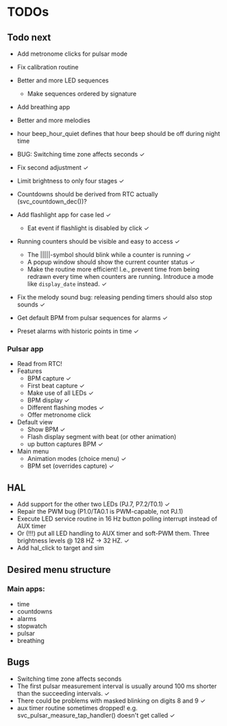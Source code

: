 # TODOs

## Todo next
- Add metronome clicks for pulsar mode
- Fix calibration routine
- Better and more LED sequences
    - Make sequences ordered by signature
- Add breathing app
- Better and more melodies
- hour beep_hour_quiet defines that hour beep should be off during night time


- BUG: Switching time zone affects seconds ✓
- Fix second adjustment ✓
- Limit brightness to only four stages ✓
- Countdowns should be derived from RTC actually (svc_countdown_dec())?
- Add flashlight app for case led ✓
    - Eat event if flashlight is disabled by click ✓
- Running counters should be visible and easy to access ✓
    - The |||||-symbol should blink while a counter is running ✓
    - A popup window should show the current counter status ✓
    - Make the routine more efficient! I.e., prevent time from being redrawn every time when counters are running. Introduce a mode like `display_date` instead. ✓

- Fix the melody sound bug: releasing pending timers should also stop sounds ✓
- Get default BPM from pulsar sequences for alarms ✓
- Preset alarms with historic points in time ✓


### Pulsar app
- Read from RTC!
- Features
    - BPM capture ✓
    - First beat capture ✓
    - Make use of all LEDs ✓
    - BPM display ✓
    - Different flashing modes ✓
    - Offer metronome click
- Default view
    - Show BPM ✓
    - Flash display segment with beat (or other animation)
    - up button captures BPM ✓
- Main menu
    - Animation modes (choice menu) ✓
    - BPM set (overrides capture) ✓

## HAL
- Add support for the other two LEDs (PJ.7, P7.2/T0.1) ✓
- Repair the PWM bug (P1.0/TA0.1 is PWM-capable, not PJ.1)
- Execute LED service routine in 16 Hz button polling interrupt instead of AUX timer
- Or (!!!) put all LED handling to AUX timer and soft-PWM them. Three brightness levels @ 128 HZ -> 32 HZ. ✓
- Add hal_click to target and sim

## Desired menu structure

### Main apps:
- time
- countdowns
- alarms
- stopwatch
- pulsar
- breathing

## Bugs
- Switching time zone affects seconds
- The first pulsar measurement interval is usually around 100 ms shorter than the succeeding intervals. ✓
- There could be problems with masked blinking on digits 8 and 9 ✓
- aux timer routine sometimes dropped! e.g. svc_pulsar_measure_tap_handler() doesn't get called ✓
